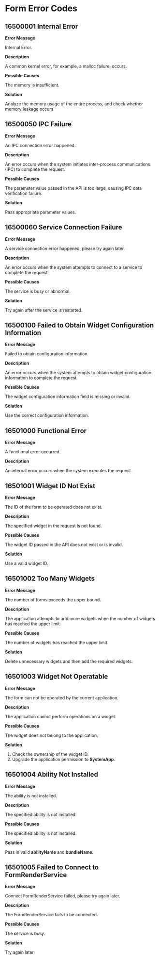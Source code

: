 # Form Error Codes

## 16500001 Internal Error

**Error Message**

Internal Error.

**Description**

A common kernel error, for example, a malloc failure, occurs.

**Possible Causes**

The memory is insufficient.

**Solution**

Analyze the memory usage of the entire process, and check whether memory leakage occurs.

## 16500050 IPC Failure

**Error Message**

An IPC connection error happened.

**Description**

An error occurs when the system initiates inter-process communications (IPC) to complete the request.

**Possible Causes**

The parameter value passed in the API is too large, causing IPC data verification failure.

**Solution**

Pass appropriate parameter values.

## 16500060 Service Connection Failure

**Error Message**

A service connection error happened, please try again later.

**Description**

An error occurs when the system attempts to connect to a service to complete the request.

**Possible Causes**

The service is busy or abnormal.

**Solution**

Try again after the service is restarted.

## 16500100 Failed to Obtain Widget Configuration Information

**Error Message**

Failed to obtain configuration information.

**Description**

An error occurs when the system attempts to obtain widget configuration information to complete the request.

**Possible Causes**

The widget configuration information field is missing or invalid.

**Solution**

Use the correct configuration information.

## 16501000 Functional Error

**Error Message**

A functional error occurred.

**Description**

An internal error occurs when the system executes the request.

## 16501001 Widget ID Not Exist

**Error Message**

The ID of the form to be operated does not exist.

**Description**

The specified widget in the request is not found.

**Possible Causes**

The widget ID passed in the API does not exist or is invalid.

**Solution**

Use a valid widget ID.

## 16501002 Too Many Widgets

**Error Message**

The number of forms exceeds the upper bound.

**Description**

The application attempts to add more widgets when the number of widgets has reached the upper limit.

**Possible Causes**

The number of widgets has reached the upper limit.

**Solution**

Delete unnecessary widgets and then add the required widgets.

## 16501003 Widget Not Operatable

**Error Message**

The form can not be operated by the current application.

**Description**

The application cannot perform operations on a widget.

**Possible Causes**

The widget does not belong to the application.

**Solution**

1. Check the ownership of the widget ID.
2. Upgrade the application permission to **SystemApp**.

## 16501004 Ability Not Installed

**Error Message**

The ability is not installed.

**Description**

The specified ability is not installed.

**Possible Causes**

The specified ability is not installed.

**Solution**

Pass in valid **abilityName** and **bundleName**.

## 16501005 Failed to Connect to FormRenderService

**Error Message**

Connect FormRenderService failed, please try again later.

**Description**

The FormRenderService fails to be connected.

**Possible Causes**

The service is busy.

**Solution**

Try again later.
